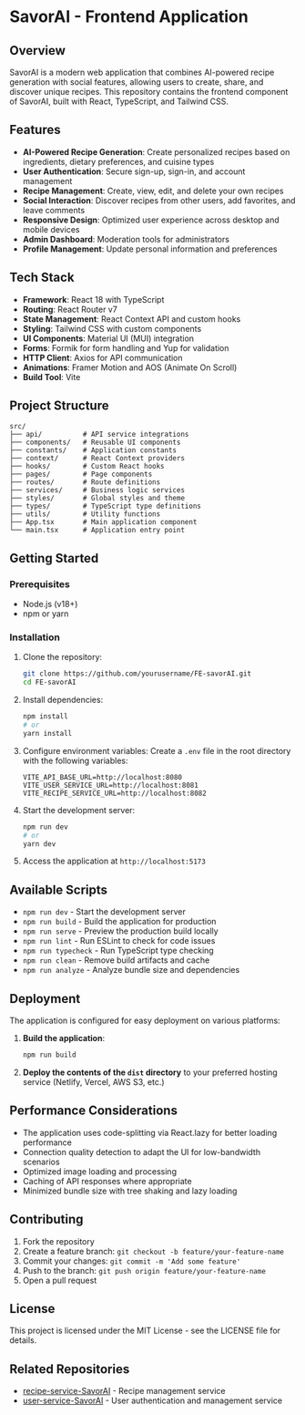 # SavorAI - Frontend Application

## Overview

SavorAI is a modern web application that combines AI-powered recipe generation with social features, allowing users to create, share, and discover unique recipes. This repository contains the frontend component of SavorAI, built with React, TypeScript, and Tailwind CSS.

## Features

- **AI-Powered Recipe Generation**: Create personalized recipes based on ingredients, dietary preferences, and cuisine types
- **User Authentication**: Secure sign-up, sign-in, and account management
- **Recipe Management**: Create, view, edit, and delete your own recipes
- **Social Interaction**: Discover recipes from other users, add favorites, and leave comments
- **Responsive Design**: Optimized user experience across desktop and mobile devices
- **Admin Dashboard**: Moderation tools for administrators
- **Profile Management**: Update personal information and preferences

## Tech Stack

- **Framework**: React 18 with TypeScript
- **Routing**: React Router v7
- **State Management**: React Context API and custom hooks
- **Styling**: Tailwind CSS with custom components
- **UI Components**: Material UI (MUI) integration
- **Forms**: Formik for form handling and Yup for validation
- **HTTP Client**: Axios for API communication
- **Animations**: Framer Motion and AOS (Animate On Scroll)
- **Build Tool**: Vite

## Project Structure

```
src/
├── api/          # API service integrations
├── components/   # Reusable UI components
├── constants/    # Application constants
├── context/      # React Context providers
├── hooks/        # Custom React hooks
├── pages/        # Page components
├── routes/       # Route definitions
├── services/     # Business logic services
├── styles/       # Global styles and theme
├── types/        # TypeScript type definitions
├── utils/        # Utility functions
├── App.tsx       # Main application component
└── main.tsx      # Application entry point
```

## Getting Started

### Prerequisites

- Node.js (v18+)
- npm or yarn

### Installation

1. Clone the repository:
   ```bash
   git clone https://github.com/yourusername/FE-savorAI.git
   cd FE-savorAI
   ```

2. Install dependencies:
   ```bash
   npm install
   # or
   yarn install
   ```

3. Configure environment variables:
   Create a `.env` file in the root directory with the following variables:
   ```
   VITE_API_BASE_URL=http://localhost:8080
   VITE_USER_SERVICE_URL=http://localhost:8081
   VITE_RECIPE_SERVICE_URL=http://localhost:8082
   ```

4. Start the development server:
   ```bash
   npm run dev
   # or
   yarn dev
   ```

5. Access the application at `http://localhost:5173`

## Available Scripts

- `npm run dev` - Start the development server
- `npm run build` - Build the application for production
- `npm run serve` - Preview the production build locally
- `npm run lint` - Run ESLint to check for code issues
- `npm run typecheck` - Run TypeScript type checking
- `npm run clean` - Remove build artifacts and cache
- `npm run analyze` - Analyze bundle size and dependencies

## Deployment

The application is configured for easy deployment on various platforms:

1. **Build the application**:
   ```bash
   npm run build
   ```

2. **Deploy the contents of the `dist` directory** to your preferred hosting service (Netlify, Vercel, AWS S3, etc.)

## Performance Considerations

- The application uses code-splitting via React.lazy for better loading performance
- Connection quality detection to adapt the UI for low-bandwidth scenarios
- Optimized image loading and processing
- Caching of API responses where appropriate
- Minimized bundle size with tree shaking and lazy loading

## Contributing

1. Fork the repository
2. Create a feature branch: `git checkout -b feature/your-feature-name`
3. Commit your changes: `git commit -m 'Add some feature'`
4. Push to the branch: `git push origin feature/your-feature-name`
5. Open a pull request

## License

This project is licensed under the MIT License - see the LICENSE file for details.

## Related Repositories

- [recipe-service-SavorAI](https://github.com/yourusername/recipe-service-SavorAI) - Recipe management service
- [user-service-SavorAI](https://github.com/yourusername/user-service-SavorAI) - User authentication and management service 